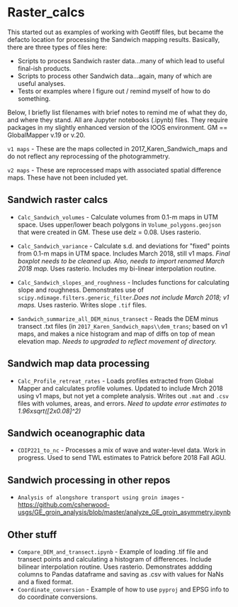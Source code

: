 # Raster_calcs
This started out as examples of working with Geotiff files, but became the defacto location for processing the Sandwich mapping results.
Basically, there are three types of files here:
* Scripts to process Sandwich raster data...many of which lead to useful final-ish products.
* Scripts to process other Sandwich data...again, many of which are useful analyses.
* Tests or examples where I figure out / remind myself of how to do something.

Below, I briefly list filenames with brief notes to remind me of what they do, and where they stand. All are Jupyter notebooks (.ipynb) files. They require packages in my slightly enhanced version of the IOOS environment. GM == GlobalMapper v.19 or v.20.

```v1 maps``` - These are the maps collected in 2017_Karen_Sandwich_maps and do not reflect any reprocessing of the photogrammetry.

```v2 maps``` - These are reprocessed maps with associated spatial difference maps. These have not been included yet.

## Sandwich raster calcs
* ```Calc_Sandwich_volumes``` - Calculate volumes from 0.1-m maps in UTM space. Uses upper/lower beach polygons in ```Volume_polygons.geojson``` that were created in GM. These use delz = 0.08. Uses rasterio.

* ```Calc_Sandwich_variance``` - Calculate s.d. and deviations for "fixed" points from 0.1-m maps in UTM space. Includes March 2018, still v1 maps. *Final boxplot needs to be cleaned up. Also, needs to import renamed March 2018 map.* Uses rasterio. Includes my bi-linear interpolation routine.

* ```Calc_Sandwich_slopes_and_roughness``` - Includes functions for calculating slope and roughness. Demonstrates use of `scipy.ndimage.filters.generic_filter`.*Does not include March 2018; v1 maps.* Uses rasterio. Writes slope `.tif` files.

* ```Sandwich_summarize_all_DEM_minus_transect``` - Reads the DEM minus transect .txt files (in `2017_Karen_Sandwich_maps\\dem_trans`; based on v1 maps, and makes a nice histogram and map of diffs on top of mean elevation map. *Needs to upgraded to reflect movement of directory.*

## Sandwich map data processing
* ```Calc_Profile_retreat_rates``` - Loads profiles extracted from Global Mapper and calculates profile volumes. Updated to include Mrch 2018 using v1 maps, but not yet a complete analysis. Writes out `.mat` and `.csv` files with volumes, areas, and errors. *Need to update error estimates to 1.96xsqrt([2x0.08]^2)* 

## Sandwich oceanographic data
* ```CDIP221_to_nc``` - Processes a mix of wave and water-level data. Work in progress. Used to send TWL estimates to Patrick before 2018 Fall AGU.


## Sandwich processing in other repos
* ```Analysis of alongshore transport using groin images``` - https://github.com/csherwood-usgs/GE_groin_analysis/blob/master/analyze_GE_groin_asymmetry.ipynb

## Other stuff
* ```Compare_DEM_and_transect.ipynb``` - Example of loading .tif file and transect points and calculating a histogram of differences. Include bilinear interpolation routine. Uses rasterio. Demonstrates addding columns to Pandas dataframe and saving as .csv with values for NaNs and a fixed format.
* ```Coordinate_conversion``` - Example of how to use `pyproj` and EPSG info to do coordinate conversions. 
